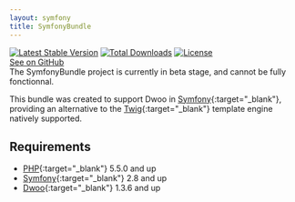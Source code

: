 ```yaml
---
layout: symfony
title: SymfonyBundle
---
```


<div class="row mb-1">
	<div class="col-md-9">
		<a href="https://packagist.org/packages/dwoo/symfony-bundle"><img src="https://poser.pugx.org/dwoo/symfony-bundle/v/stable?format=flat-square" alt="Latest Stable Version"></a>
		<a href="https://packagist.org/packages/dwoo/symfony-bundle"><img src="https://poser.pugx.org/dwoo/symfony-bundle/downloads?format=flat-square" alt="Total Downloads"></a>
		<a href="https://packagist.org/packages/dwoo/symfony-bundle"><img src="https://poser.pugx.org/dwoo/symfony-bundle/license?format=flat-square" alt="License"></a>
	</div>
	<div class="col-md-3 text-md-right">
		<a href="https://github.com/dwoo-project/symfonybundle" target="_blank" class="btn btn-sm btn-outline-success">
			<i class="fa fa-github" aria-hidden="true"></i> See on GitHub
		</a>
	</div>
</div>

<div class="alert alert-warning">
  <strong><i class="fa fa-exclamation-triangle" aria-hidden="true"></i></strong>
  The SymfonyBundle project is currently in beta stage, and cannot be fully fonctionnal.
  <strong><i class="fa fa-exclamation-triangle" aria-hidden="true"></i></strong>
</div>

This bundle was created to support Dwoo in [Symfony](https://symfony.com){:target="_blank"}, providing an alternative
to the [Twig](http://twig.sensiolabs.org){:target="_blank"} template engine natively supported.

## Requirements
* [PHP](http://php.net){:target="_blank"} 5.5.0 and up
* [Symfony](http://symfony.com){:target="_blank"} 2.8 and up
* [Dwoo](http://dwoo.org){:target="_blank"} 1.3.6 and up